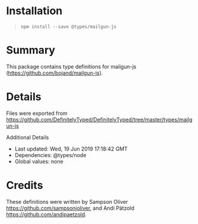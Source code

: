 # Installation
> `npm install --save @types/mailgun-js`

# Summary
This package contains type definitions for mailgun-js (https://github.com/bojand/mailgun-js).

# Details
Files were exported from https://github.com/DefinitelyTyped/DefinitelyTyped/tree/master/types/mailgun-js

Additional Details
 * Last updated: Wed, 19 Jun 2019 17:18:42 GMT
 * Dependencies: @types/node
 * Global values: none

# Credits
These definitions were written by Sampson Oliver <https://github.com/sampsonjoliver>, and Andi Pätzold <https://github.com/andipaetzold>.
